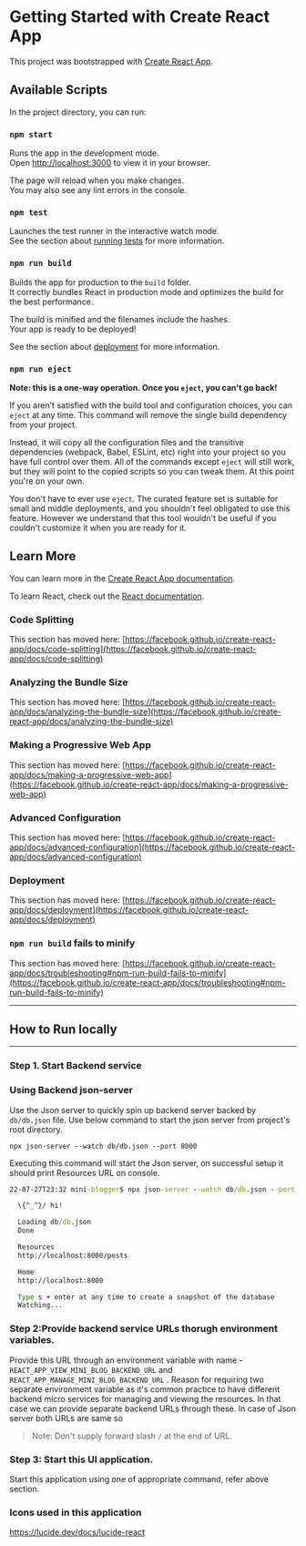 # Getting Started with Create React App

This project was bootstrapped with [Create React App](https://github.com/facebook/create-react-app).

## Available Scripts

In the project directory, you can run:

### `npm start`

Runs the app in the development mode.\
Open [http://localhost:3000](http://localhost:3000) to view it in your browser.

The page will reload when you make changes.\
You may also see any lint errors in the console.

### `npm test`

Launches the test runner in the interactive watch mode.\
See the section about [running tests](https://facebook.github.io/create-react-app/docs/running-tests) for more information.

### `npm run build`

Builds the app for production to the `build` folder.\
It correctly bundles React in production mode and optimizes the build for the best performance.

The build is minified and the filenames include the hashes.\
Your app is ready to be deployed!

See the section about [deployment](https://facebook.github.io/create-react-app/docs/deployment) for more information.

### `npm run eject`

**Note: this is a one-way operation. Once you `eject`, you can't go back!**

If you aren't satisfied with the build tool and configuration choices, you can `eject` at any time. This command will remove the single build dependency from your project.

Instead, it will copy all the configuration files and the transitive dependencies (webpack, Babel, ESLint, etc) right into your project so you have full control over them. All of the commands except `eject` will still work, but they will point to the copied scripts so you can tweak them. At this point you're on your own.

You don't have to ever use `eject`. The curated feature set is suitable for small and middle deployments, and you shouldn't feel obligated to use this feature. However we understand that this tool wouldn't be useful if you couldn't customize it when you are ready for it.

## Learn More

You can learn more in the [Create React App documentation](https://facebook.github.io/create-react-app/docs/getting-started).

To learn React, check out the [React documentation](https://reactjs.org/).

### Code Splitting

This section has moved here: [https://facebook.github.io/create-react-app/docs/code-splitting](https://facebook.github.io/create-react-app/docs/code-splitting)

### Analyzing the Bundle Size

This section has moved here: [https://facebook.github.io/create-react-app/docs/analyzing-the-bundle-size](https://facebook.github.io/create-react-app/docs/analyzing-the-bundle-size)

### Making a Progressive Web App

This section has moved here: [https://facebook.github.io/create-react-app/docs/making-a-progressive-web-app](https://facebook.github.io/create-react-app/docs/making-a-progressive-web-app)

### Advanced Configuration

This section has moved here: [https://facebook.github.io/create-react-app/docs/advanced-configuration](https://facebook.github.io/create-react-app/docs/advanced-configuration)

### Deployment

This section has moved here: [https://facebook.github.io/create-react-app/docs/deployment](https://facebook.github.io/create-react-app/docs/deployment)

### `npm run build` fails to minify

This section has moved here: [https://facebook.github.io/create-react-app/docs/troubleshooting#npm-run-build-fails-to-minify](https://facebook.github.io/create-react-app/docs/troubleshooting#npm-run-build-fails-to-minify)

---
## How to Run locally
---
### Step 1.  Start Backend service

###  Using  Backend json-server 

Use the Json server to quickly spin up backend server backed by `db/db.json` file. Use below command to start the json server from project's root directory. 

```
npx json-server --watch db/db.json --port 8000
```

Executing this command will start the Json server, on successful setup it should print Resources URL on console. 

```cmd
22-07-27T23:32 mini-blogger$ npx json-server --watch db/db.json --port 8000

  \{^_^}/ hi!

  Loading db/db.json
  Done

  Resources
  http://localhost:8000/posts

  Home
  http://localhost:8000

  Type s + enter at any time to create a snapshot of the database
  Watching...

```
### Step 2:Provide backend service URLs thorugh environment variables. 
Provide this URL through an environment variable with name - `REACT_APP_VIEW_MINI_BLOG_BACKEND_URL` and `REACT_APP_MANAGE_MINI_BLOG_BACKEND_URL` . Reason for requiring two separate environment variable as it's common practice to have different backend micro services for managing and viewing the resources. In that case we can provide separate backend URLs through these. In case of Json server both URLs are same so 

> Note: Don't supply forward slash `/` at the end of URL. 


### Step 3: Start this UI application.
Start this application using one of appropriate command, refer above section. 


### Icons used in this application
https://lucide.dev/docs/lucide-react